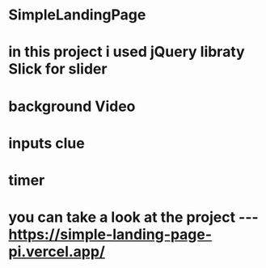 # SimpleLandingPage
# in this project i used jQuery libraty Slick for slider
# background Video
# inputs clue
# timer
# you can take a look at the project ---  https://simple-landing-page-pi.vercel.app/
